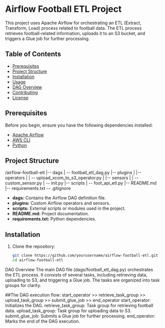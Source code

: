 # Airflow Football ETL Project

This project uses Apache Airflow for orchestrating an ETL (Extract, Transform, Load) process related to football data. The ETL process retrieves football-related information, uploads it to an S3 bucket, and triggers a Glue job for further processing.

## Table of Contents

- [Prerequisites](#prerequisites)
- [Project Structure](#project-structure)
- [Installation](#installation)
- [Usage](#usage)
- [DAG Overview](#dag-overview)
- [Contributing](#contributing)
- [License](#license)

## Prerequisites

Before you begin, ensure you have the following dependencies installed:

- [Apache Airflow](https://airflow.apache.org/)
- [AWS CLI](https://aws.amazon.com/cli/)
- [Python](https://www.python.org/)

## Project Structure

/airflow-football-etl
|-- dags
| -- football_etl_dag.py |-- plugins | |-- operators | | -- upload_xcom_to_s3_operator.py
| |-- sensors
| | -- custom_sensor.py | -- init.py
|-- scripts
| -- foot_api_etl.py |-- README.md |-- requirements.txt -- .gitignore


- **dags:** Contains the Airflow DAG definition file.
- **plugins:** Custom Airflow operators and sensors.
- **scripts:** External scripts or modules used in the project.
- **README.md:** Project documentation.
- **requirements.txt:** Python dependencies.

## Installation

1. Clone the repository:

   ```bash
   git clone https://github.com/yourusername/airflow-football-etl.git
   cd airflow-football-etl

DAG Overview
The main DAG file (dags/football_etl_dag.py) orchestrates the ETL process. It consists of several tasks, including retrieving data, uploading to S3, and triggering a Glue job. The tasks are organized into task groups for clarity.

##The DAG execution flow:
start_operator >> retrieve_task_group >> upload_task_group >> submit_glue_job >> end_operator
start_operator: Initializes the DAG.
retrieve_task_group: Task group for retrieving football data.
upload_task_group: Task group for uploading data to S3.
submit_glue_job: Submits a Glue job for further processing.
end_operator: Marks the end of the DAG execution.
